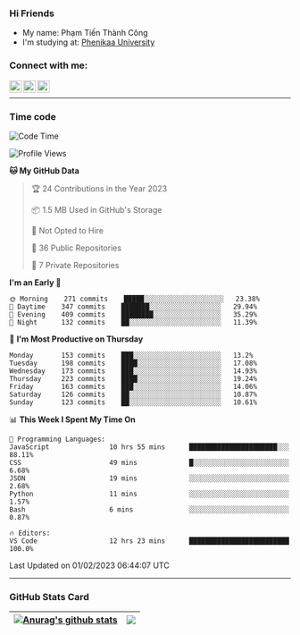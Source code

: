 ### Hi Friends

- My name: Phạm Tiến Thành Công
- I'm studying at: [Phenikaa University]


### Connect with me:
[<img align="left" alt="PhamTienThanhCong | Facebook" width="22px" src="https://upload.wikimedia.org/wikipedia/commons/thumb/1/16/Facebook-icon-1.png/640px-Facebook-icon-1.png" />][facebook]
[<img align="left" alt="PhamTienThanhCong | Zalo" width="22px" src="https://www.anphatpc.com.vn/template/anphat_2020v2/images/icon-zalo.jpg" />][zalo]
[<img align="left" alt="PhamTienThanhCong | LinkedIn" width="22px" src="https://cdn3.iconfinder.com/data/icons/inficons/512/linkedin.png" />][linkedin]

<br />

---

### Time code

<!--START_SECTION:waka-->
![Code Time](http://img.shields.io/badge/Code%20Time-859%20hrs%2038%20mins-blue)

![Profile Views](http://img.shields.io/badge/Profile%20Views-4-blue)

**🐱 My GitHub Data** 

> 🏆 24 Contributions in the Year 2023
 > 
> 📦 1.5 MB Used in GitHub's Storage 
 > 
> 🚫 Not Opted to Hire
 > 
> 📜 36 Public Repositories 
 > 
> 🔑 7 Private Repositories  
 > 
**I'm an Early 🐤** 

```text
🌞 Morning    271 commits    █████░░░░░░░░░░░░░░░░░░░░   23.38% 
🌆 Daytime    347 commits    ███████░░░░░░░░░░░░░░░░░░   29.94% 
🌃 Evening    409 commits    ████████░░░░░░░░░░░░░░░░░   35.29% 
🌙 Night      132 commits    ██░░░░░░░░░░░░░░░░░░░░░░░   11.39%

```
📅 **I'm Most Productive on Thursday** 

```text
Monday       153 commits    ███░░░░░░░░░░░░░░░░░░░░░░   13.2% 
Tuesday      198 commits    ████░░░░░░░░░░░░░░░░░░░░░   17.08% 
Wednesday    173 commits    ███░░░░░░░░░░░░░░░░░░░░░░   14.93% 
Thursday     223 commits    ████░░░░░░░░░░░░░░░░░░░░░   19.24% 
Friday       163 commits    ███░░░░░░░░░░░░░░░░░░░░░░   14.06% 
Saturday     126 commits    ██░░░░░░░░░░░░░░░░░░░░░░░   10.87% 
Sunday       123 commits    ██░░░░░░░░░░░░░░░░░░░░░░░   10.61%

```


📊 **This Week I Spent My Time On** 

```text
💬 Programming Languages: 
JavaScript               10 hrs 55 mins      ██████████████████████░░░   88.11% 
CSS                      49 mins             █░░░░░░░░░░░░░░░░░░░░░░░░   6.68% 
JSON                     19 mins             ░░░░░░░░░░░░░░░░░░░░░░░░░   2.68% 
Python                   11 mins             ░░░░░░░░░░░░░░░░░░░░░░░░░   1.57% 
Bash                     6 mins              ░░░░░░░░░░░░░░░░░░░░░░░░░   0.87%

🔥 Editors: 
VS Code                  12 hrs 23 mins      █████████████████████████   100.0%

```


 Last Updated on 01/02/2023 06:44:07 UTC
<!--END_SECTION:waka-->

---

### GitHub Stats Card

| <a href="https://github.com/phamtienthanhcong"><img align="center" src="https://github-readme-stats.vercel.app/api?username=PhamTienThanhCong&show_icons=true&include_all_commits=true&theme=buefy&hide_border=true&theme=ocean_dark" alt="Anurag's github stats" /></a> | <a href="https://github.com/phamtienthanhcong"><img align="center" src="https://github-readme-stats.vercel.app/api/top-langs/?username=PhamTienThanhCong&layout=compact&theme=buefy&hide_border=true&theme=ocean_dark" /></a> |
| ------------- | ------------- |

[Phenikaa University]: https://phenikaa-uni.edu.vn/vi
[facebook]: https://www.facebook.com/phamtienthanhcong
[linkedin]: https://linkedin.com/in/phamtienthanhcong
[zalo]: https://zalo.me/0396396332
[tiktok]: https://www.tiktok.com/@phamtienthanhcong
[web]: https://github.com/PhamTienThanhCong/web_dev
[min project]: https://github.com/PhamTienThanhCong/Project-Of-Web
[c and cpp]: https://github.com/PhamTienThanhCong/Code_C_and_Cpro
[python]: https://github.com/PhamTienThanhCong/Python_beginer
